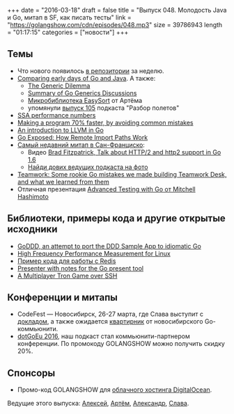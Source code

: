 +++
date = "2016-03-18"
draft = false
title = "Выпуск 048. Молодость Java и Go, митап в SF, как писать тесты"
link = "https://golangshow.com/cdn/episodes/048.mp3"
size = 39786943
length = "01:17:15"
categories = ["новости"]
+++

## Темы
- Что нового появилось [в репозитории](https://github.com/golang/go) за неделю.
- [Comparing early days of Go and Java](https://medium.freecodecamp.com/comparing-early-days-of-go-and-java-db8163bc6798). А также:
  - [The Generic Dilemma](http://research.swtch.com/generic)
  - [Summary of Go Generics Discussions](https://docs.google.com/document/d/1vrAy9gMpMoS3uaVphB32uVXX4pi-HnNjkMEgyAHX4N4/edit?pli=1)
  - [Микробиблиотека EasySort](https://github.com/miolini/easysort) от Артёма
  - упомянули [выпуск 105](http://razbor-poletov.com/2016/03/episode-105.html) подкаста "Разбор полетов"
- [SSA performance numbers](https://groups.google.com/forum/#!topic/golang-dev/m1r8kSle30Y)
- [Making a program 70% faster, by avoiding common mistakes](http://blog.fmpwizard.com/blog/go_making_a_program_70_faster_by_avoiding_common_mistakes)
- [An introduction to LLVM in Go](https://blog.felixangell.com/an-introduction-to-llvm-in-go/)
- [Go Exposed: How Remote Import Paths Work](http://engineeredweb.com/blog/2016/go-exposed-remote-import-paths/)
- [Самый недавний митап в Сан-Франциско](http://www.meetup.com/golangsf/events/226090314/):
  - Видео [Brad Fitzpatrick, Talk about HTTP/2 and http2 support in Go 1.6](https://youtu.be/FARQMJndUn0)
  - [Найди дових ведущих подкаста на фото](https://twitter.com/Cassandraoid/status/710319032428199937)
- [Teamwork: Some rookie Go mistakes we made building Teamwork Desk, and what we learned from them](http://engineroom.teamwork.com/go-learn/)
- Отличная презентация [Advanced Testing with Go от Mitchell Hashimoto](https://speakerdeck.com/mitchellh/advanced-testing-with-go)

## Библиотеки, примеры кода и другие открытые исходники
- [GoDDD, an attempt to port the DDD Sample App to idiomatic Go](https://github.com/marcusolsson/goddd)
- [High Frequency Performance Measurement for Linux](https://github.com/uber-common/cpustat)
- [Пример кода для работы с Redis](http://www.alexedwards.net/blog/working-with-redis)
- [Presenter with notes for the Go present tool](https://github.com/audreylim/go-presenter)
- [A Multiplayer Tron Game over SSH](https://github.com/zachlatta/sshtron)

## Конференции и митапы
- CodeFest — Новосибирск, 26-27 марта, где Слава выступит с  [докладом](http://2016.codefest.ru/lecture/1068), а также ожидается  [квартирник](http://2016.codefest.ru/lecture/1121) от новосибирского Go-коммьюнити.
- [dotGoEu 2016](http://www.dotgo.eu), наш подкаст стал коммьюнити-партнером конференции. По промокоду GOLANGSHOW можно получить скидку 20%.

## Спонсоры
- Промо-код GOLANGSHOW для [облачного хостинга DigitalOcean](https://www.digitalocean.com/?utm_campaign=golangshow&utm_medium=podcast&refcode=63eedb038a3e).

Ведущие этого выпуска: [Алексей](https://twitter.com/paaleksey), [Артём](https://twitter.com/miolini), [Александр](https://twitter.com/LK4D4math), [Слава](https://twitter.com/m0sth8).
